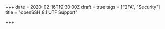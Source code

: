 +++
date = 2020-02-16T19:30:00Z
draft = true
tags = ["2FA", "Security"]
title = "openSSH 8.1 UTF Support"

+++
